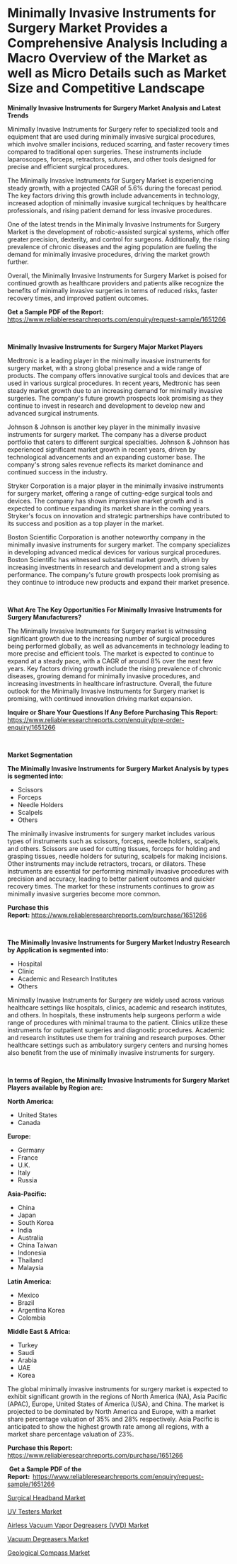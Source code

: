 <p><h1>Minimally Invasive Instruments for Surgery Market Provides a Comprehensive Analysis Including a Macro Overview of the Market as well as Micro Details such as Market Size and Competitive Landscape</h1></p><p><strong>Minimally Invasive Instruments for Surgery Market Analysis and Latest Trends</strong></p>
<p><p>Minimally Invasive Instruments for Surgery refer to specialized tools and equipment that are used during minimally invasive surgical procedures, which involve smaller incisions, reduced scarring, and faster recovery times compared to traditional open surgeries. These instruments include laparoscopes, forceps, retractors, sutures, and other tools designed for precise and efficient surgical procedures.</p><p>The Minimally Invasive Instruments for Surgery Market is experiencing steady growth, with a projected CAGR of 5.6% during the forecast period. The key factors driving this growth include advancements in technology, increased adoption of minimally invasive surgical techniques by healthcare professionals, and rising patient demand for less invasive procedures.</p><p>One of the latest trends in the Minimally Invasive Instruments for Surgery Market is the development of robotic-assisted surgical systems, which offer greater precision, dexterity, and control for surgeons. Additionally, the rising prevalence of chronic diseases and the aging population are fueling the demand for minimally invasive procedures, driving the market growth further.</p><p>Overall, the Minimally Invasive Instruments for Surgery Market is poised for continued growth as healthcare providers and patients alike recognize the benefits of minimally invasive surgeries in terms of reduced risks, faster recovery times, and improved patient outcomes.</p></p>
<p><strong>Get a Sample PDF of the Report:&nbsp;</strong> <a href="https://www.reliableresearchreports.com/enquiry/request-sample/1651266">https://www.reliableresearchreports.com/enquiry/request-sample/1651266</a></p>
<p>&nbsp;</p>
<p><strong>Minimally Invasive Instruments for Surgery Major Market Players</strong></p>
<p><p>Medtronic is a leading player in the minimally invasive instruments for surgery market, with a strong global presence and a wide range of products. The company offers innovative surgical tools and devices that are used in various surgical procedures. In recent years, Medtronic has seen steady market growth due to an increasing demand for minimally invasive surgeries. The company's future growth prospects look promising as they continue to invest in research and development to develop new and advanced surgical instruments.</p><p>Johnson & Johnson is another key player in the minimally invasive instruments for surgery market. The company has a diverse product portfolio that caters to different surgical specialties. Johnson & Johnson has experienced significant market growth in recent years, driven by technological advancements and an expanding customer base. The company's strong sales revenue reflects its market dominance and continued success in the industry.</p><p>Stryker Corporation is a major player in the minimally invasive instruments for surgery market, offering a range of cutting-edge surgical tools and devices. The company has shown impressive market growth and is expected to continue expanding its market share in the coming years. Stryker's focus on innovation and strategic partnerships have contributed to its success and position as a top player in the market.</p><p>Boston Scientific Corporation is another noteworthy company in the minimally invasive instruments for surgery market. The company specializes in developing advanced medical devices for various surgical procedures. Boston Scientific has witnessed substantial market growth, driven by increasing investments in research and development and a strong sales performance. The company's future growth prospects look promising as they continue to introduce new products and expand their market presence.</p></p>
<p>&nbsp;</p>
<p><strong>What Are The Key Opportunities For Minimally Invasive Instruments for Surgery Manufacturers?</strong></p>
<p><p>The Minimally Invasive Instruments for Surgery market is witnessing significant growth due to the increasing number of surgical procedures being performed globally, as well as advancements in technology leading to more precise and efficient tools. The market is expected to continue to expand at a steady pace, with a CAGR of around 8% over the next few years. Key factors driving growth include the rising prevalence of chronic diseases, growing demand for minimally invasive procedures, and increasing investments in healthcare infrastructure. Overall, the future outlook for the Minimally Invasive Instruments for Surgery market is promising, with continued innovation driving market expansion.</p></p>
<p><strong>Inquire or Share Your Questions If Any Before Purchasing This Report:</strong> <a href="https://www.reliableresearchreports.com/enquiry/pre-order-enquiry/1651266">https://www.reliableresearchreports.com/enquiry/pre-order-enquiry/1651266</a></p>
<p>&nbsp;</p>
<p><strong>Market Segmentation</strong></p>
<p><strong>The Minimally Invasive Instruments for Surgery Market Analysis by types is segmented into:</strong></p>
<p><ul><li>Scissors</li><li>Forceps</li><li>Needle Holders</li><li>Scalpels</li><li>Others</li></ul></p>
<p><p>The minimally invasive instruments for surgery market includes various types of instruments such as scissors, forceps, needle holders, scalpels, and others. Scissors are used for cutting tissues, forceps for holding and grasping tissues, needle holders for suturing, scalpels for making incisions. Other instruments may include retractors, trocars, or dilators. These instruments are essential for performing minimally invasive procedures with precision and accuracy, leading to better patient outcomes and quicker recovery times. The market for these instruments continues to grow as minimally invasive surgeries become more common.</p></p>
<p><strong>Purchase this Report:&nbsp;</strong><a href="https://www.reliableresearchreports.com/purchase/1651266">https://www.reliableresearchreports.com/purchase/1651266</a></p>
<p>&nbsp;</p>
<p><strong>The Minimally Invasive Instruments for Surgery Market Industry Research by Application is segmented into:</strong></p>
<p><ul><li>Hospital</li><li>Clinic</li><li>Academic and Research Institutes</li><li>Others</li></ul></p>
<p><p>Minimally Invasive Instruments for Surgery are widely used across various healthcare settings like hospitals, clinics, academic and research institutes, and others. In hospitals, these instruments help surgeons perform a wide range of procedures with minimal trauma to the patient. Clinics utilize these instruments for outpatient surgeries and diagnostic procedures. Academic and research institutes use them for training and research purposes. Other healthcare settings such as ambulatory surgery centers and nursing homes also benefit from the use of minimally invasive instruments for surgery.</p></p>
<p>&nbsp;</p>
<p><strong>In terms of Region, the Minimally Invasive Instruments for Surgery Market Players available by Region are:</strong></p>
<p>
    <p> <strong> North America: </strong>
        <ul>
            <li>United States</li>
            <li>Canada</li>
        </ul>
        </p> 
    <p> <strong> Europe: </strong>
        <ul>
            <li>Germany</li>
            <li>France</li>
            <li>U.K.</li>
            <li>Italy</li>
            <li>Russia</li>
        </ul>
        </p> 
    <p> <strong> Asia-Pacific: </strong>
        <ul>
            <li>China</li>
            <li>Japan</li>
            <li>South Korea</li>
            <li>India</li>
            <li>Australia</li>
            <li>China Taiwan</li>
            <li>Indonesia</li>
            <li>Thailand</li>
            <li>Malaysia</li>
        </ul>
        </p> 
    <p> <strong> Latin America: </strong>
        <ul>
            <li>Mexico</li>
            <li>Brazil</li>
            <li>Argentina Korea</li>
            <li>Colombia</li>
        </ul>
        </p> 
    <p> <strong> Middle East & Africa: </strong>
        <ul>
            <li>Turkey</li>
            <li>Saudi</li>
            <li>Arabia</li>
            <li>UAE</li>
            <li>Korea</li>
        </ul>
    </p>
    </p>
<p><p>The global minimally invasive instruments for surgery market is expected to exhibit significant growth in the regions of North America (NA), Asia Pacific (APAC), Europe, United States of America (USA), and China. The market is projected to be dominated by North America and Europe, with a market share percentage valuation of 35% and 28% respectively. Asia Pacific is anticipated to show the highest growth rate among all regions, with a market share percentage valuation of 23%.</p></p>
<p><strong>Purchase this Report: </strong><a href="https://www.reliableresearchreports.com/purchase/1651266">https://www.reliableresearchreports.com/purchase/1651266</a></p>
<p>&nbsp;<strong>Get a Sample PDF of the Report:&nbsp;&nbsp;</strong><a href="https://www.reliableresearchreports.com/enquiry/request-sample/1651266">https://www.reliableresearchreports.com/enquiry/request-sample/1651266</a></p>
<p><strong></strong></p>
<p><p><a href="https://medium.com/@nicholasdean856/surgical-headband-market-size-cagr-trends-2024-2030-1651e6a34535">Surgical Headband Market</a></p><p><a href="https://issuu.com/reportprime-2/docs/uv-testers-market-size-2030.pptx">UV Testers Market</a></p><p><a href="https://github.com/Paul14Anderson63/Market-Research-Report-List-2/blob/main/airless-vacuum-vapor-degreasers-vvd-market.md">Airless Vacuum Vapor Degreasers (VVD) Market</a></p><p><a href="https://github.com/guneycigdem35/Market-Research-Report-List-1/blob/main/vacuum-degreasers-market.md">Vacuum Degreasers Market</a></p><p><a href="https://issuu.com/reportprime-2/docs/geological-compass-market-size-2030.pptx">Geological Compass Market</a></p></p>